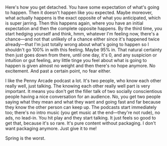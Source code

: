 Here's how you get detached. You have some expectation of what's going to happen. Then it doesn't happen like you expected. Maybe moreover, what actually happens is the exact opposite of what you anticipated, which is super jarring. Then this happens again, where you have an initial expectation and then the complete opposite happens. By the third time, you start hedging yourself and think, hmm, whatever I'm feeling now, there's a chance&mdash;and not that unlikely of a chance either since it's happened twice already&mdash;that I'm just totally wrong about what's going to happen so I shouldn't go 100% in with this feeling. Maybe 95% in. That natural certainty then just goes down from there, until one day, it's 0, and any suspicion or intuition or gut feeling, any little tinge you feel about what is going to happen is given almost no weight and then there's no hope anymore. No excitement. And past a certain point, no fear either.

I like the Penny Arcade podcast a lot. It's two people, who know each other really well, just talking. The knowing each other really well part is very important. It means you don't get the filler talk of two socially conscientious people having a nice conversation for an audience. No, you get two people saying what they mean and what they want and going fast and far because they know the other person can keep up. The podcasts start immediately too; there's no intro music (you get music at the end&mdash;they're not rude), no ads, no lead-in. You hit play and they start talking. It just feels so good to get that, because it's so rare. It's pure content without packaging. I don't want packaging anymore. Just give it to me!

Spring is the worst.
